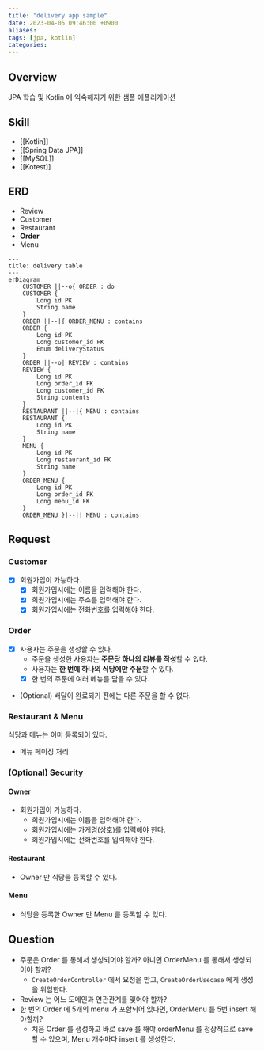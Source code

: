 ```yaml
---
title: "delivery app sample"
date: 2023-04-05 09:46:00 +0900
aliases: 
tags: [jpa, kotlin]
categories: 
---
```


## Overview

JPA 학습 및 Kotlin 에 익숙해지기 위한 샘플 애플리케이션

## Skill

- [[Kotlin]]
- [[Spring Data JPA]]
- [[MySQL]]
- [[Kotest]]

## ERD

- Review
- Customer
- Restaurant
- **Order**
- Menu

```mermaid
---
title: delivery table
---
erDiagram
    CUSTOMER ||--o{ ORDER : do
    CUSTOMER {
        Long id PK
        String name
    }
    ORDER ||--|{ ORDER_MENU : contains
    ORDER {
        Long id PK
        Long customer_id FK
        Enum deliveryStatus
    }
    ORDER ||--o| REVIEW : contains
    REVIEW {
        Long id PK
        Long order_id FK
        Long customer_id FK
        String contents
    }
    RESTAURANT ||--|{ MENU : contains
    RESTAURANT {
        Long id PK
        String name
    }
    MENU {
        Long id PK
        Long restaurant_id FK
        String name
    }
    ORDER_MENU {
        Long id PK
        Long order_id FK
        Long menu_id FK
    }
    ORDER_MENU }|--|| MENU : contains
```

## Request

### Customer

- [x] 회원가입이 가능하다.
    - [x] 회원가입시에는 이름을 입력해야 한다.
    - [x] 회원가입시에는 주소를 입력해야 한다.
    - [x] 회원가입시에는 전화번호를 입력해야 한다.

### Order

- [x] 사용자는 주문을 생성할 수 있다.
    - 주문을 생성한 사용자는 **주문당 하나의 리뷰를 작성**할 수 있다.
    - 사용자는 **한 번에 하나의 식당에만 주문**할 수 있다.
    - [x] 한 번의 주문에 여러 메뉴를 담을 수 있다.
- (Optional) 배달이 완료되기 전에는 다른 주문을 할 수 없다.

### Restaurant & Menu

식당과 메뉴는 이미 등록되어 있다.

- 메뉴 페이징 처리

### (Optional) Security

#### Owner

- 회원가입이 가능하다.
    - 회원가입시에는 이름을 입력해야 한다.
    - 회원가입시에는 가게명(상호)를 입력해야 한다.
    - 회원가입시에는 전화번호를 입력해야 한다.

#### Restaurant

- Owner 만 식당을 등록할 수 있다.

#### Menu

- 식당을 등록한 Owner 만 Menu 를 등록할 수 있다.

## Question

- 주문은 Order 를 통해서 생성되어야 할까? 아니면 OrderMenu 를 통해서 생성되어야 할까?
    - `CreateOrderController` 에서 요청을 받고, `CreateOrderUsecase` 에게 생성을 위임한다.
- Review 는 어느 도메인과 연관관계를 맺어야 할까?
- 한 번의 Order 에 5개의 menu 가 포함되어 있다면, OrderMenu 를 5번 insert 해야할까?
    - 처음 Order 를 생성하고 바로 save 를 해야 orderMenu 를 정상적으로 save 할 수 있으며, Menu 개수마다 insert 를 생성한다.

